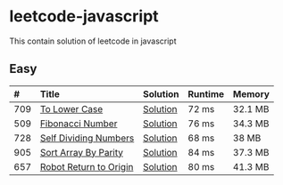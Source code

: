 # leetcode-javascript

This contain solution of leetcode in javascript

## Easy

| #   | Title                                                                           | Solution                              | Runtime | Memory  |
|:----|:--------------------------------------------------------------------------------|:--------------------------------------|:--------|:--------|
| 709 | [To Lower Case](https://leetcode.com/problems/to-lower-case/)                   | [Solution](to_lower_case.js)          | 72 ms   | 32.1 MB |
| 509 | [Fibonacci Number](https://leetcode.com/problems/fibonacci-number/)             | [Solution](fibonacci_number.js)       | 76 ms   | 34.3 MB |
| 728 | [Self Dividing Numbers](https://leetcode.com/problems/self-dividing-numbers/)   | [Solution](self_dividing_numbers.js)  | 68 ms   | 38 MB   |
| 905 | [Sort Array By Parity](https://leetcode.com/problems/sort-array-by-parity/)     | [Solution](sort_array_by_parity.js)   | 84 ms   | 37.3 MB |
| 657 | [Robot Return to Origin](https://leetcode.com/problems/robot-return-to-origin/) | [Solution](robot_return_to_origin.js) | 80 ms   | 41.3 MB |
